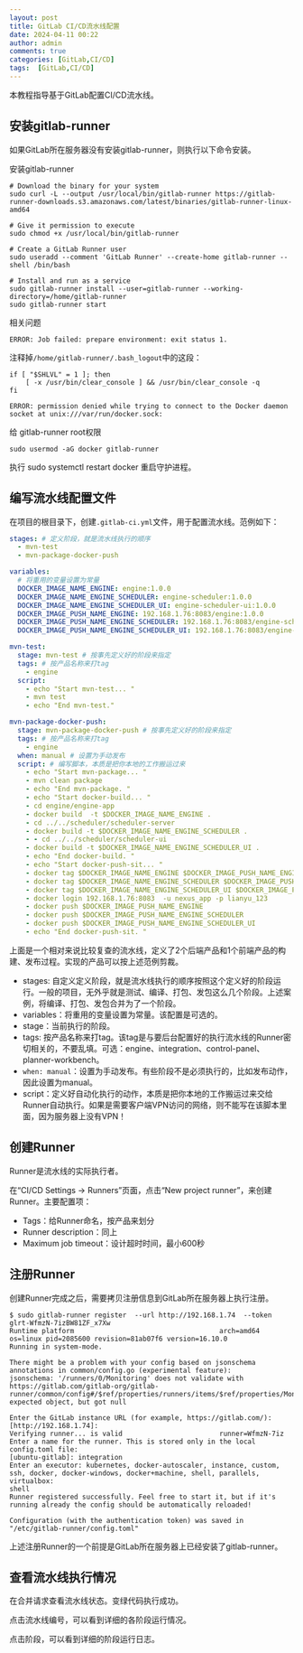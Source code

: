 ```yaml
---
layout: post
title: GitLab CI/CD流水线配置
date: 2024-04-11 00:22
author: admin
comments: true
categories: [GitLab,CI/CD]
tags:  [GitLab,CI/CD]
---
```


本教程指导基于GitLab配置CI/CD流水线。

<!-- more -->




## 安装gitlab-runner

如果GitLab所在服务器没有安装gitlab-runner，则执行以下命令安装。


安装gitlab-runner 

```
# Download the binary for your system
sudo curl -L --output /usr/local/bin/gitlab-runner https://gitlab-runner-downloads.s3.amazonaws.com/latest/binaries/gitlab-runner-linux-amd64

# Give it permission to execute
sudo chmod +x /usr/local/bin/gitlab-runner

# Create a GitLab Runner user
sudo useradd --comment 'GitLab Runner' --create-home gitlab-runner --shell /bin/bash

# Install and run as a service
sudo gitlab-runner install --user=gitlab-runner --working-directory=/home/gitlab-runner
sudo gitlab-runner start
```


相关问题

`ERROR: Job failed: prepare environment: exit status 1.`

注释掉`/home/gitlab-runner/.bash_logout`中的这段：

```
if [ "$SHLVL" = 1 ]; then
    [ -x /usr/bin/clear_console ] && /usr/bin/clear_console -q
fi
```


`ERROR: permission denied while trying to connect to the Docker daemon socket at unix:///var/run/docker.sock:`


给 gitlab-runner root权限

```
sudo usermod -aG docker gitlab-runner
```

执行 sudo systemctl restart docker ​重启守护进程。



## 编写流水线配置文件

在项目的根目录下，创建`.gitlab-ci.yml`文件，用于配置流水线。范例如下：

```yml
stages: # 定义阶段，就是流水线执行的顺序
  - mvn-test
  - mvn-package-docker-push

variables:
  # 将重用的变量设置为常量
  DOCKER_IMAGE_NAME_ENGINE: engine:1.0.0
  DOCKER_IMAGE_NAME_ENGINE_SCHEDULER: engine-scheduler:1.0.0
  DOCKER_IMAGE_NAME_ENGINE_SCHEDULER_UI: engine-scheduler-ui:1.0.0
  DOCKER_IMAGE_PUSH_NAME_ENGINE: 192.168.1.76:8083/engine:1.0.0
  DOCKER_IMAGE_PUSH_NAME_ENGINE_SCHEDULER: 192.168.1.76:8083/engine-scheduler:1.0.0
  DOCKER_IMAGE_PUSH_NAME_ENGINE_SCHEDULER_UI: 192.168.1.76:8083/engine-scheduler-ui:1.0.0

mvn-test:
  stage: mvn-test # 按事先定义好的阶段来指定
  tags: # 按产品名称来打tag
    - engine
  script:
    - echo "Start mvn-test... "
    - mvn test
    - echo "End mvn-test."

mvn-package-docker-push:
  stage: mvn-package-docker-push # 按事先定义好的阶段来指定
  tags: # 按产品名称来打tag
    - engine
  when: manual # 设置为手动发布
  script: # 编写脚本，本质是把你本地的工作搬运过来
    - echo "Start mvn-package... "
    - mvn clean package
    - echo "End mvn-package. "
    - echo "Start docker-build... "
    - cd engine/engine-app
    - docker build  -t $DOCKER_IMAGE_NAME_ENGINE .
    - cd ../../scheduler/scheduler-server
    - docker build -t $DOCKER_IMAGE_NAME_ENGINE_SCHEDULER .
    - - cd ../../scheduler/scheduler-ui
    - docker build -t $DOCKER_IMAGE_NAME_ENGINE_SCHEDULER_UI .
    - echo "End docker-build. "
    - echo "Start docker-push-sit... "
    - docker tag $DOCKER_IMAGE_NAME_ENGINE $DOCKER_IMAGE_PUSH_NAME_ENGINE
    - docker tag $DOCKER_IMAGE_NAME_ENGINE_SCHEDULER $DOCKER_IMAGE_PUSH_NAME_ENGINE_SCHEDULER
    - docker tag $DOCKER_IMAGE_NAME_ENGINE_SCHEDULER_UI $DOCKER_IMAGE_PUSH_NAME_ENGINE_SCHEDULER_UI
    - docker login 192.168.1.76:8083  -u nexus_app -p lianyu_123
    - docker push $DOCKER_IMAGE_PUSH_NAME_ENGINE
    - docker push $DOCKER_IMAGE_PUSH_NAME_ENGINE_SCHEDULER
    - docker push $DOCKER_IMAGE_PUSH_NAME_ENGINE_SCHEDULER_UI
    - echo "End docker-push-sit. "
```

上面是一个相对来说比较复查的流水线，定义了2个后端产品和1个前端产品的构建、发布过程。实现的产品可以按上述范例剪裁。

* stages: 自定义定义阶段，就是流水线执行的顺序按照这个定义好的阶段运行。一般的项目，无外乎就是测试、编译、打包、发包这么几个阶段。上述案例，将编译、打包、发包合并为了一个阶段。
* variables：将重用的变量设置为常量。该配置是可选的。
* stage：当前执行的阶段。
* tags: 按产品名称来打tag。该tag是与要后台配置好的执行流水线的Runner密切相关的，不要乱填。可选：engine、integration、control-panel、planner-workbench。
* `when: manual`：设置为手动发布。有些阶段不是必须执行的，比如发布动作，因此设置为manual。
* script：定义好自动化执行的动作，本质是把你本地的工作搬运过来交给Runner自动执行。如果是需要客户端VPN访问的网络，则不能写在该脚本里面，因为服务器上没有VPN！


## 创建Runner

Runner是流水线的实际执行者。


在“CI/CD Settings -> Runners”页面，点击“New project runner”，来创建Runner。主要配置项：

* Tags：给Runner命名，按产品来划分
* Runner description：同上
* Maximum job timeout：设计超时时间，最小600秒

## 注册Runner

创建Runner完成之后，需要拷贝注册信息到GitLab所在服务器上执行注册。

```
$ sudo gitlab-runner register  --url http://192.168.1.74  --token glrt-WfmzN-7izBW81ZF_x7Xw
Runtime platform                                    arch=amd64 os=linux pid=2085600 revision=81ab07f6 version=16.10.0
Running in system-mode.                            
                                                   
There might be a problem with your config based on jsonschema annotations in common/config.go (experimental feature):
jsonschema: '/runners/0/Monitoring' does not validate with https://gitlab.com/gitlab-org/gitlab-runner/common/config#/$ref/properties/runners/items/$ref/properties/Monitoring/$ref/type: expected object, but got null
 
Enter the GitLab instance URL (for example, https://gitlab.com/):
[http://192.168.1.74]: 
Verifying runner... is valid                        runner=WfmzN-7iz
Enter a name for the runner. This is stored only in the local config.toml file:
[ubuntu-gitlab]: integration
Enter an executor: kubernetes, docker-autoscaler, instance, custom, ssh, docker, docker-windows, docker+machine, shell, parallels, virtualbox:
shell
Runner registered successfully. Feel free to start it, but if it's running already the config should be automatically reloaded!
 
Configuration (with the authentication token) was saved in "/etc/gitlab-runner/config.toml" 
```


上述注册Runner的一个前提是GitLab所在服务器上已经安装了gitlab-runner。

## 查看流水线执行情况

在合并请求查看流水线状态。变绿代码执行成功。

点击流水线编号，可以看到详细的各阶段运行情况。

点击阶段，可以看到详细的阶段运行日志。
